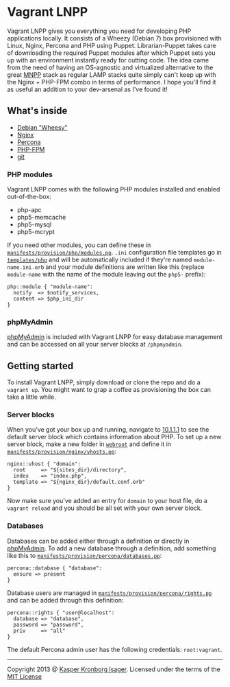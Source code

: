 Vagrant LNPP
============

Vagrant LNPP gives you everything you need for developing PHP applications locally. It consists of a Wheezy (Debian 7) box provisioned with Linux, Nginx, Percona and PHP using Puppet. Librarian-Puppet takes care of downloading the required Puppet modules after which Puppet sets you up with an environment instantly ready for cutting code. The idea came from the need of having an OS-agnostic and virtualized alternative to the great [MNPP](http://getmnpp.org/) stack as regular LAMP stacks quite simply can't keep up with the Nginx + PHP-FPM combo in terms of performance. I hope you'll find it as useful an addition to your dev-arsenal as I've found it!

## What's inside

* [Debian "Wheesy"](http://www.debian.org/releases/wheezy/)
* [Nginx](http://nginx.org/)
* [Percona](http://www.percona.com/)
* [PHP-FPM](http://php-fpm.org/)
* [git](http://git-scm.com/)

### PHP modules

Vagrant LNPP comes with the following PHP modules installed and enabled out-of-the-box:

* php-apc
* php5-memcache
* php5-mysql
* php5-mcrypt

If you need other modules, you can define these in [`manifests/provision/php/modules.pp`](manifests/provision/php/modules.pp). `.ini` configuration file templates go in [`templates/php`](templates/php) and will be automatically included if they're named `module-name.ini.erb` and your module definitions are written like this (replace `module-name` with the name of the module leaving out the `php5-` prefix):

```puppet
php::module { "module-name":
  notify  => $notify_services,
  content => $php_ini_dir
}
```

### phpMyAdmin

[phpMyAdmin](http://www.phpmyadmin.net/) is included with Vagrant LNPP for easy database management and can be accessed on all your server blocks at `/phpmyadmin`.

## Getting started

To install Vagrant LNPP, simply download or clone the repo and do a `vagrant up`. You might want to grap a coffee as provisioning the box can take a little while.

### Server blocks

When you've got your box up and running, navigate to [10.1.1.1](http://10.1.1.1/) to see the default server block which contains information about PHP. To set up a new server block, make a new folder in [`webroot`](webroot) and define it in [`manifests/provision/nginx/vhosts.pp`](manifests/provision/nginx/vhosts.pp):

```puppet
nginx::vhost { "domain":
  root     => "${sites_dir}/directory",
  index    => "index.php",                    
  template => "${nginx_dir}/default.conf.erb"
}
```

Now make sure you've added an entry for `domain` to your host file, do a `vagrant reload` and you should be all set with your own server block.

### Databases

Databases can be added either through a definition or directly in [phpMyAdmin](#phpmyadmin). To add a new database through a definition, add something like this to [`manifests/provision/percona/databases.pp`](manifests/provision/percona/databases.pp):

```puppet
percona::database { "database":
  ensure => present
}
```

Database users are managed in [`manifests/provision/percona/rights.pp`](manifests/provision/percona/rights.pp) and can be added through this definition:

```puppet
percona::rights { "user@localhost":
  database => "database",
  password => "password",
  priv     => "all"
}
```

The default Percona admin user has the following credentials: `root:vagrant`.

---
Copyright 2013 @ [Kasper Kronborg Isager](http://webhutt.com). Licensed under the terms of the [MIT License](LICENSE.md)
